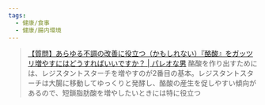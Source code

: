 ```yaml
---
tags:
  - 健康/食事
  - 健康/腸内環境
---
```

>[【質問】あらゆる不調の改善に役立つ（かもしれない）『酪酸』をガッツリ増やすにはどうすればいいですか？ | パレオな男](https://yuchrszk.blogspot.com/2024/05/blog-post_27.html)
>酪酸を作り出すためには、レジスタントスターチを増やすのが2番目の基本。レジスタントスターチは大腸に移動してゆっくりと発酵し、酪酸の産生を促しやすい傾向があるので、短鎖脂肪酸を増やしたいときには特に役立つ

